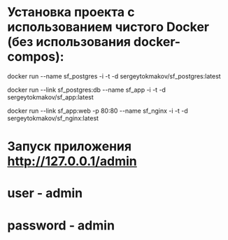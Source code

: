 # Установка проекта с использованием чистого Docker (без использования docker-compos):

docker run --name sf_postgres -i -t -d sergeytokmakov/sf_postgres:latest

docker run --link sf_postgres:db --name sf_app -i -t -d sergeytokmakov/sf_app:latest

docker run --link sf_app:web -p 80:80 --name sf_nginx -i -t -d sergeytokmakov/sf_nginx:latest


# Запуск приложения http://127.0.0.1/admin

# user - admin

# password - admin
